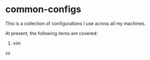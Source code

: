 common-configs
==============

This is a collection of configurations I use across all my machines.

At present, the following items are covered:

1. vim


xx
